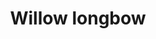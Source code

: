 ---
layout: item
title: Willow longbow
item-id: 847
datatable: true
id: 847
name: "Willow longbow"
members: false
lowalch: 128
highalch: 192
examine: "A nice sturdy bow made out of willow."
monsters:
  - id: 4096
    name: "Archer"
    members: true
    combat_level: 42
    wiki_url: "https://oldschool.runescape.wiki/w/Archer_(Burthorpe)"
    drops:
      - quantity: "1"
        rarity: 0.03125
    image: "https://oldschool.runescape.wiki/images/thumb/f/f2/Archer_%28Burthorpe%29.png/160px-Archer_%28Burthorpe%29.png?2b5fb"
  - id: 7420
    name: "Zamorak ranger"
    members: true
    combat_level: 81
    wiki_url: "https://oldschool.runescape.wiki/w/Zamorak_ranger#Level_81"
    drops:
      - quantity: "1"
        rarity: 0.02
    image: "https://oldschool.runescape.wiki/images/thumb/5/5a/Zamorak_ranger_%28level_81%29.png/130px-Zamorak_ranger_%28level_81%29.png?592c1"
  - id: 7421
    name: "Zamorak ranger"
    members: true
    combat_level: 82
    wiki_url: "https://oldschool.runescape.wiki/w/Zamorak_ranger#Level_82"
    drops:
      - quantity: "1"
        rarity: 0.02
    image: "https://oldschool.runescape.wiki/images/thumb/5/5a/Zamorak_ranger_%28level_81%29.png/130px-Zamorak_ranger_%28level_81%29.png?592c1"
---